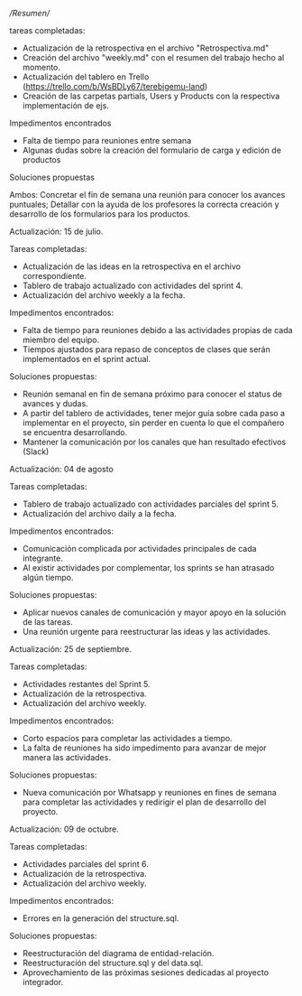 */Resumen/*

tareas completadas:

* Actualización de la retrospectiva en el archivo "Retrospectiva.md"
* Creación del archivo "weekly.md" con el resumen del trabajo hecho al momento.
* Actualización del tablero en Trello (https://trello.com/b/WsBDLy67/terebigemu-land)
* Creación de las carpetas partials, Users y Products con la respectiva implementación
  de ejs.


Impedimentos encontrados 

* Falta de tiempo para reuniones entre semana
* Algunas dudas sobre la creación del formulario de carga y edición de productos



Soluciones propuestas

Ambos: Concretar el fin de semana una reunión para conocer los avances puntuales; 
       Detallar con la ayuda de los profesores la correcta creación y desarrollo
       de los formularios para los productos.


  Actualización: 15 de julio.

  Tareas completadas:

* Actualización de las ideas en la retrospectiva en el archivo correspondiente.
* Tablero de trabajo actualizado con actividades del sprint 4.
* Actualización del archivo weekly a la fecha.


Impedimentos encontrados:

* Falta de tiempo para reuniones debido a las actividades propias de cada miembro del equipo.
* Tiempos ajustados para repaso de conceptos de clases que serán implementados en el sprint actual.

Soluciones propuestas:

* Reunión semanal en fin de semana próximo para conocer el status de avances y dudas.
* A partir del tablero de actividades, tener mejor guía sobre cada paso a implementar en el proyecto,
  sin perder en cuenta lo que el compañero se encuentra desarrollando. 
* Mantener la comunicación por los canales que han resultado efectivos (Slack)

Actualización: 04 de agosto

Tareas completadas:

* Tablero de trabajo actualizado con actividades parciales del sprint 5.
* Actualización del archivo daily a la fecha.

Impedimentos encontrados:

* Comunicación complicada por actividades principales de cada integrante.
* Al existir actividades por complementar, los sprints se han atrasado algún tiempo.

Soluciones propuestas:

* Aplicar nuevos canales de comunicación y mayor apoyo en la solución de las tareas.
* Una reunión urgente para reestructurar las ideas y las actividades.


 Actualización: 25 de septiembre.

Tareas completadas:

* Actividades restantes del Sprint 5.
* Actualización de la retrospectiva.
* Actualización del archivo weekly.


Impedimentos encontrados:

* Corto espacios para completar las actividades a tiempo.
* La falta de reuniones ha sido impedimento para avanzar de mejor manera las actividades.

Soluciones propuestas:

* Nueva comunicación por Whatsapp y reuniones en fines de semana para completar las actividades y redirigir el plan de desarrollo del proyecto.

 Actualización: 09 de octubre.

Tareas completadas:

* Actividades parciales del sprint 6.
* Actualización de la retrospectiva.
* Actualización del archivo weekly.


Impedimentos encontrados:

* Errores en la generación del structure.sql.

Soluciones propuestas:

* Reestructuración del diagrama de entidad-relación.
* Reestructuración del structure.sql y del data.sql.
* Aprovechamiento de las próximas sesiones dedicadas al proyecto integrador.